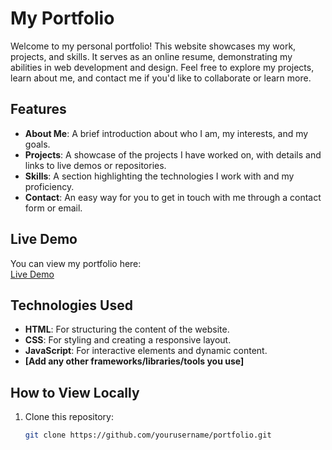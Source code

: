 # My Portfolio

Welcome to my personal portfolio! This website showcases my work, projects, and skills. It serves as an online resume, demonstrating my abilities in web development and design. Feel free to explore my projects, learn about me, and contact me if you'd like to collaborate or learn more.

## Features

- **About Me**: A brief introduction about who I am, my interests, and my goals.
- **Projects**: A showcase of the projects I have worked on, with details and links to live demos or repositories.
- **Skills**: A section highlighting the technologies I work with and my proficiency.
- **Contact**: An easy way for you to get in touch with me through a contact form or email.

## Live Demo

You can view my portfolio here:  
[Live Demo](https://taupe-frangollo-00dad1.netlify.app/)

## Technologies Used

- **HTML**: For structuring the content of the website.
- **CSS**: For styling and creating a responsive layout.
- **JavaScript**: For interactive elements and dynamic content.
- **[Add any other frameworks/libraries/tools you use]**

## How to View Locally

1. Clone this repository:
   ```bash
   git clone https://github.com/yourusername/portfolio.git
